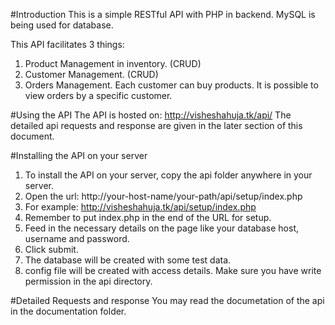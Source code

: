 #Introduction
This is a simple RESTful API with PHP in backend. MySQL is being used for database. 

This API facilitates 3 things:
1.	Product Management in inventory. (CRUD)
2.	Customer Management. (CRUD)
3.	Orders Management. Each customer can buy products. It is possible to view orders by a specific customer.

#Using the API
The API is hosted on: http://visheshahuja.tk/api/
The detailed api requests and response are given in the later section of this document.

#Installing the API on your server
1.	To install the API on your server, copy the api folder anywhere in your server. 
2.	Open the url: http://your-host-name/your-path/api/setup/index.php
3.	For example: http://visheshahuja.tk/api/setup/index.php
4.	Remember to put index.php in the end of the URL for setup.
5.	Feed in the necessary details on the page like your database host, username and password. 
6.	Click submit. 
7.	The database will  be created with some test data.
8.	 config file will be created with access details. Make sure you have write permission in the api directory.


#Detailed Requests and response
You may read the documetation of the api in the documentation folder.
